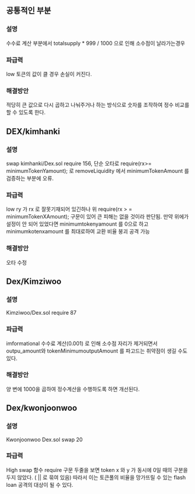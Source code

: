 ## 공통적인 부분 

### 설명 
수수료 계산 부분에서 totalsupply * 999 / 1000 으로 인해 소수점이 날라가는경우 

### 파급력 
low 
토큰의 값이 클 경우 손실이 커진다. 

### 해결방안

적당히 큰 값으로 다시 곱하고 나눠주거나 하는 방식으로 숫자를 조작하여 정수 비교를 할 수 있도록 한다. 



## DEX/kimhanki

### 설명
swap kimhanki/Dex.sol require 156,
단순 오타로 require(rx>= minimumTokenYamount); 로 removeLiquidity 에서 minimumTokenAmount 를 검증하는 부분에 오류.

### 파급력
low
ry 가 rx 로 잘못기재되어 있긴하나 위 require(rx > = minimumTokenXAmount); 구문이 있어 큰 피해는 없을 것이라 판단됨. 
만약 위에가 설정이 안 되어 있었다면 minimumtokenyamount 를 0으로 하고 minimumkotenxamount 를 최대로하여 교환 비율 붕괴 공격 가능


### 해결방안
오타 수정



## Dex/Kimziwoo

### 설명
Kimziwoo/Dex.sol require 87

### 파급력
imformational 
수수료 계산(0.001) 로 인해 소수점 자리가 제거되면서 outpu_amount와 tokenMinimumoutputAmount 를 파고드는 취약점이 생길 수도 있다. 

### 해결방안
양 변에 1000을 곱하여 정수계산을 수행하도록 하면 개선된다. 


## Dex/kwonjoonwoo


### 설명 
Kwonjoonwoo Dex.sol swap 20

### 파급력
High
swap 함수 require 구문 두줄을 보면 token x 와 y 가 동시에 0일 때의 구분을 두지 않았다. ( || 로 묶여 있음) 
따라서 이는 토큰풀의 비율을 망가뜨릴 수 있는 flash loan 공격의 대상이 될 수 있다. 
